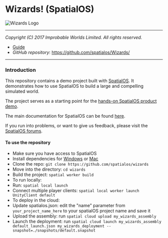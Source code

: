 # Wizards! (SpatialOS)

![Wizards Logo](wizards-logo.jpg)

*****

*Copyright (C) 2017 Improbable Worlds Limited. All rights reserved.*

- [Guide](https://docs.improbable.io/reference/13.0/shared/get-started/tour)
- *GitHub repository*: https://github.com/spatialos/Wizards/

*****

### Introduction

This repository contains a demo project built with [SpatialOS](http://www.spatialos.com).
It demonstrates how to use SpatialOS to build a large and compelling simulated world.

The project serves as a starting point for the [hands-on SpatialOS product demo](https://docs.improbable.io/reference/13.0/shared/get-started/tour).

The main documentation for SpatialOS can be found [here](https://spatialos.improbable.io/docs/reference/13.0/index).

If you run into problems, or want to give us feedback, please visit the [SpatialOS forums](https://forums.improbable.io/).

#### To use the repository

* Make sure you have access to SpatialOS
* Install dependencies for [Windows](https://docs.improbable.io/reference/13.0/shared/get-started/setup/win) or [Mac](https://spatialos.improbable.io/docs/reference/13.0/shared/get-started/setup/mac)
* Clone the repo: `git clone https://github.com/spatialos/wizards`
* Move into the directory: `cd wizards`
* Build the project: `spatial worker build`
* To run locally:
* Run: `spatial local launch`
* Connect multiple player clients: `spatial local worker launch UnityClient default`
* To deploy in the cloud:
* Update spatialos.json: edit the "name" parameter from `your_project_name_here` to your spatialOS project name and save it
* Upload the assembly: run `spatial cloud upload my_wizards_assembly`
* Launch the deployment: run `spatial cloud launch my_wizards_assembly default_launch.json my_wizards_deployment --snapshot=./snapshots/default.snapshot`
